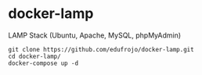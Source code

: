 # docker-lamp
LAMP Stack (Ubuntu, Apache, MySQL, phpMyAdmin)

```
git clone https://github.com/edufrojo/docker-lamp.git
cd docker-lamp/
docker-compose up -d
```